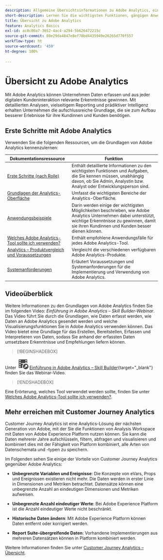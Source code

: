 ```yaml
---
description: Allgemeine Übersichtsinformationen zu Adobe Analytics, einschließlich Informationen zur Analytics-Oberfläche sowie Informationen zu den ersten Schritten für Admins, Analystinnen und Analysten, Benutzende sowie Entwicklungspersonen.
short-description: Lernen Sie die wichtigsten Funktionen, gängigen Anwendungsfälle und ersten Schritte für Analystinnen und Analysten, Endbenutzende und Admins kennen.
title: Übersicht zu Adobe Analytics
feature: Analytics Basics
exl-id: ac8c00a7-3652-4ac4-a294-5b626472215c
source-git-commit: 08e29da4847e8ef70bd4435949e26265d770f557
workflow-type: ht
source-wordcount: '459'
ht-degree: 100%

---
```


# Übersicht zu Adobe Analytics

Mit Adobe Analytics können Unternehmen Daten erfassen und aus jeder digitalen Kundeninteraktion relevante Erkenntnisse gewinnen. Mit detaillierten Analysen, vielseitigem Reporting und prädiktiver Intelligenz erhalten Unternehmen die aufschlussreiche Grundlage, die sie zum Aufbau besserer Erlebnisse für ihre Kundinnen und Kunden benötigen.

## Erste Schritte mit Adobe Analytics

Verwenden Sie die folgenden Ressourcen, um die Grundlagen von Adobe Analytics kennenzulernen:


| Dokumentationsressource | Funktion |
|---------|----------|
| [Erste Schritte (nach Rolle)](/help/analyze/get-started/get-started-by-role.md) | Enthält detaillierte Informationen zu den wichtigsten Funktionen und Aufgaben, die Sie kennen müssen, unabhängig davon, ob Sie Admin, Analystin bzw. Analyst oder Entwicklungsperson sind. |
| [Grundlagen der Analytics-Oberfläche](/help/analyze/get-started/analytics-interface.md) | Umfasst die wichtigsten Bereiche der Analytics-Oberfläche. |
| [Anwendungsbeispiele](/help/analyze/get-started/use-cases.md) | Darin werden einige der wichtigsten Möglichkeiten beschrieben, wie Adobe Analytics Unternehmen dabei unterstützt, wichtige Erkenntnisse zu gewinnen, damit sie ihren Kundinnen und Kunden besser dienen können. |
| [Welches Adobe Analytics-Tool sollte ich verwenden?](/help/analyze/get-started/which-analytics-tool.md) | Enthält empfohlene Anwendungsfälle für jedes Adobe Analytics-Tool. |
| [Analytics – Produktvergleich und Voraussetzungen](/help/analyze/get-started/analytics-product-comparison.md) | Vergleicht die verschiedenen verfügbaren Adobe Analytics-Produkte. |
| [Systemanforderungen](/help/analyze/get-started/sys-reqs.md) | Erläutert Voraussetzungen und Systemanforderungen für die Implementierung und Verwendung von Adobe Analytics. |

## Videoüberblick

Weitere Informationen zu den Grundlagen von Adobe Analytics finden Sie im folgenden Video: *Einführung in Adobe Analytics – Skill Builder-Webinar*. Das Video führt Sie durch die Grundlagen, wie Daten erfasst werden, wie Daten an Adobe Analytics gesendet werden und welche Visualisierungsfunktionen Sie in Adobe Analytics verwenden können. Das Video bietet eine Grundlage für das Erstellen, Bereitstellen, Erfassen und Interpretieren von Daten, sodass Sie anhand der erfassten Daten umsetzbare Erkenntnisse und Empfehlungen liefern können.


>[!BEGINSHADEBOX]

Unter ![VideoCheckedOut](/help/assets/icons/VideoCheckedOut.svg) [Einführung in Adobe Analytics – Skill Builder](https://video.tv.adobe.com/v/27429?quality=12&learn=on){target="_blank"} finden Sie das Webinar-Video.

>[!ENDSHADEBOX]


Eine Erörterung, welches Tool verwendet werden sollte, finden Sie unter [Welches Adobe Analytics-Tool sollte ich verwenden?](https://experienceleague.adobe.com/docs/analytics/analyze/admin-overview/which-analytics-tool.html?lang=de).

## Mehr erreichen mit Customer Journey Analytics

Customer Journey Analytics ist eine Analytics-Lösung der nächsten Generation von Adobe, mit der Sie die Funktionen von Analysis Workspace mit Daten von Adobe Experience Platform nutzen können. Sie kann die Daten mehrerer Jahre aufschlüsseln, filtern, abfragen und visualisieren und kombiniert dies mit der Fähigkeit von Platform kombiniert, alle Arten von Datenschemata und -typen zu speichern.

Im Folgenden sehen Sie einige der Vorteile von Customer Journey Analytics gegenüber Adobe Analytics:

* **Unbegrenzte Variablen und Ereignisse**: Die Konzepte von eVars, Props und Ereignissen existieren nicht mehr. Die Daten werden in erster Linie in Dimensionen und Metriken betrachtet. Datensätze können eine unbegrenzte Anzahl an eindeutigen Dimensionen und Metriken aufweisen.

* **Unbegrenzte Anzahl eindeutiger Werte**: Bei Adobe Experience Platform ist die Anzahl eindeutiger Werte nicht beschränkt.

* **Historische Daten ändern**: Mit Adobe Experience Platform können Daten entfernt oder korrigiert werden.

* **Report Suite-übergreifende Daten**: Vorhandene Implementierungen aus mehreren Datensätzen können in Platform kombiniert werden.

Weitere Informationen finden Sie unter [Customer Journey Analytics – Übersicht](https://experienceleague.adobe.com/docs/analytics-platform/using/cja-overview/cja-overview.html?lang=de).
